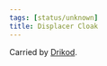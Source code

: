 ```yaml
---
tags: [status/unknown]
title: Displacer Cloak
---
```


Carried by [Drikod](<../../../../people/pcs/dunmar-fellowship/guests/drikod.md>).

